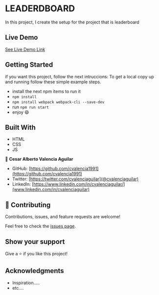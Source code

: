 # LEADERDBOARD
In this project, I create the setup for the project that is leaderboard

## Live Demo

[See Live Demo Link](https://cvalencia1991.github.io/Leaderboard/)


## Getting Started

if you want this project, follow the next intruccions:
To get a local copy up and running follow these simple example steps.

- install the next npm items to run it 
-  `npm install`
-  `npm install webpack webpack-cli --save-dev`
- run  `npm run start`
- enjoy :smile:

## Built With

- HTML
- CSS
- JS



👤 **Cesar Alberto Valencia Aguilar**

- GitHub: [https://github.com/cvalencia1991](https://github.com/cvalencia1991)
- Twitter: [https://twitter.com/cvalenciaguilar](@cvalenciaguilar)
- LinkedIn: [https://www.linkedin.com/in/cvalenciaguilar/](www.linkedin.com/in/cvalenciaguilar)


## 🤝 Contributing

Contributions, issues, and feature requests are welcome!

Feel free to check the [issues page](https://github.com/cvalencia1991/Leaderboard/issues).

## Show your support

Give a ⭐️ if you like this project!

## Acknowledgments

- Inspiration.....
- etc....

